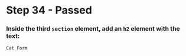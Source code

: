 # Step 34 - Passed
### Inside the third `section` element, add an `h2` element with the text:

`Cat Form`